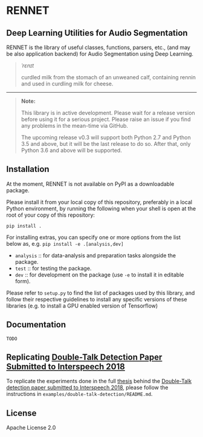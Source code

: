 # RENNET
## Deep Learning Utilities for Audio Segmentation

RENNET is the library of useful classes, functions, parsers, etc., (and may be also application backend) for Audio Segmentation using Deep Learning.

> *ˈrɛnɪt*
>
> curdled milk from the stomach of an unweaned calf, containing rennin and used in curdling milk for cheese.

***

> **Note:**
>
> This library is in active development.
> Please wait for a release version before using it for a serious project.
> Please raise an issue if you find any problems in the mean-time via GitHub.
>
> The upcoming release v0.3 will support both Python 2.7 and Python 3.5 and above,
> but it will be the last release to do so.
> After that, only Python 3.6 and above will be supported.

## Installation
At the moment, RENNET is not available on PyPI as a downloadable package.

Please install it from your local copy of this repository,
preferably in a local Python environment,
by running the following when your shell is open at the root of your copy of this repository:
```
pip install .
```

For installing extras, you can specify one or more options from the list below as, e.g. ```pip install -e .[analysis,dev]```
- `analysis` :: for data-analysis and preparation tasks alongside the package.
- `test` :: for testing the package.
- `dev` :: for development on the package (use `-e` to install it in editable form).

Please refer to `setup.py` to find the list of packages used by this library,
and follow their respective guidelines to install any specific versions of these libraries (e.g. to install a GPU enabled version of Tensorflow)

## Documentation
`TODO`

## Replicating [Double-Talk Detection Paper Submitted to Interspeech 2018]()
To replicate the experiments done in the full [thesis](http://publica.fraunhofer.de/documents/N-477004.html) behind the [Double-Talk detection paper submitted to Interspeech 2018](), please follow the instructions in `examples/double-talk-detection/README.md`.

## License
Apache License 2.0
